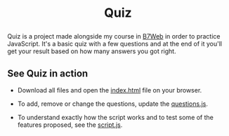 <h1 align="center">
  <p align="center">Quiz</p>
</h1>

Quiz is a project made alongside my course in [B7Web](https://b7web.com.br/fullstack/?gclid=EAIaIQobChMI-7eYj5vT-QIVEz6RCh2VfgXQEAAYASAAEgJfifD_BwE&ref=I24108426I) in order to practice JavaScript. It's a basic quiz with a few questions and at the end of it you'll get your result based on how many answers you got right.

## See Quiz in action

- Download all files and open the [index.html](https://github.com/valmarath/quiz/blob/main/index.html) file on your browser.

- To add, remove or change the questions, update the [questions.js](https://github.com/valmarath/quiz/blob/main/questions.js).

- To understand exactly how the script works and to test some of the features proposed, see the [script.js](https://github.com/valmarath/quiz/blob/main/script.js).
